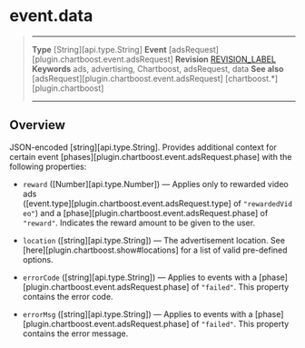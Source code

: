 # event.data

> --------------------- ------------------------------------------------------------------------------------------
> __Type__              [String][api.type.String]
> __Event__             [adsRequest][plugin.chartboost.event.adsRequest]
> __Revision__          [REVISION_LABEL](REVISION_URL)
> __Keywords__          ads, advertising, Chartboost, adsRequest, data
> __See also__			[adsRequest][plugin.chartboost.event.adsRequest]
>						[chartboost.*][plugin.chartboost]
> --------------------- ------------------------------------------------------------------------------------------


## Overview

JSON-encoded [string][api.type.String]. Provides additional context for certain event [phases][plugin.chartboost.event.adsRequest.phase] with the following properties: 

* `reward` ([Number][api.type.Number]) &mdash; Applies only to rewarded video ads <nobr>([event.type][plugin.chartboost.event.adsRequest.type] of `"rewardedVideo"`)</nobr> and a [phase][plugin.chartboost.event.adsRequest.phase] of `"reward"`. Indicates the reward amount to be given to the user.

* `location` ([string][api.type.String]) &mdash; The advertisement location. See [here][plugin.chartboost.show#locations] for a list of valid <nobr>pre-defined</nobr> options.

* `errorCode` ([string][api.type.String]) &mdash; Applies to events with a [phase][plugin.chartboost.event.adsRequest.phase] of `"failed"`. This property contains the error code.

* `errorMsg` ([string][api.type.String]) &mdash; Applies to events with a [phase][plugin.chartboost.event.adsRequest.phase] of `"failed"`. This property contains the error message.
